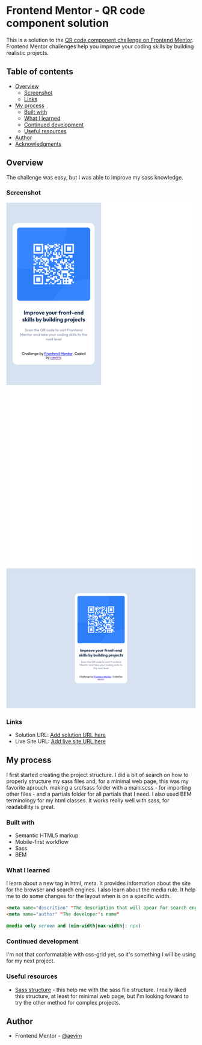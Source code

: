 # Frontend Mentor - QR code component solution

This is a solution to the [QR code component challenge on Frontend Mentor](https://www.frontendmentor.io/challenges/qr-code-component-iux_sIO_H). Frontend Mentor challenges help you improve your coding skills by building realistic projects. 

## Table of contents

- [Overview](#overview)
  - [Screenshot](#screenshot)
  - [Links](#links)
- [My process](#my-process)
  - [Built with](#built-with)
  - [What I learned](#what-i-learned)
  - [Continued development](#continued-development)
  - [Useful resources](#useful-resources)
- [Author](#author)
- [Acknowledgments](#acknowledgments)

## Overview
The challenge was easy, but I was able to improve my sass knowledge. 

### Screenshot

![](./public/imgs/screenshot-mobile.png)
![](./public/imgs/screenshot.png)
### Links

- Solution URL: [Add solution URL here](https://your-solution-url.com)
- Live Site URL: [Add live site URL here](https://your-live-site-url.com)

## My process
I first started creating the project structure. I did a bit of search on how to properly
structure my sass files and, for a minimal web page, this was my favorite aprouch.
making a src/sass folder with a main.scss - for importing other files - and a partials
folder for all partials that I need. I also used BEM terminology for my html classes. 
It works really well with sass, for readabillity is great.

### Built with

- Semantic HTML5 markup
- Mobile-first workflow
- Sass
- BEM

### What I learned

I learn about a new tag in html, meta. It provides information about the site for
the browser and search engines.
I also learn about the media rule. It help me to do some changes for the layout when
is on a specific width.

```html
<meta name="descrition" "The description that will apear for search engines">
<meta name="author" "The developer's name"
```
```css
@media only screen and (min-width|max-width|: npx)
```
### Continued development

I'm not that conformatable with css-grid yet, so it's something I will be using for 
my next project.

### Useful resources

- [Sass structure](https://itnext.io/structuring-your-sass-projects-c8d41fa55ed4) - 
this help me with the sass file structure. I really liked this structure, at least for 
minimal web page, but I'm looking foward to try the other method for complex projects.

## Author

- Frontend Mentor - [@aevim](https://www.frontendmentor.io/profile/aevim)
